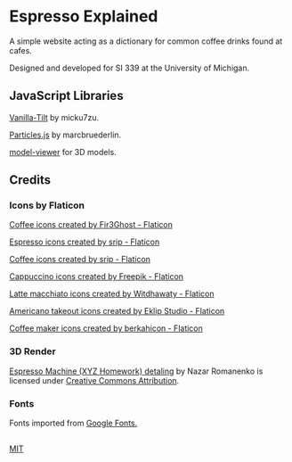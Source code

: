 # Espresso Explained

A simple website acting as a dictionary for common coffee drinks found at cafes.

Designed and developed for SI 339 at the University of Michigan.

## JavaScript Libraries

[Vanilla-Tilt](https://micku7zu.github.io/vanilla-tilt.js/) by micku7zu.

[Particles.js](https://github.com/marcbruederlin/particles.js) by marcbruederlin.

[model-viewer](https://modelviewer.dev/) for 3D models.

## Credits

### Icons by Flaticon

[Coffee icons created by Fir3Ghost - Flaticon](https://www.flaticon.com/free-icons/coffee)

[Espresso icons created by srip - Flaticon](https://www.flaticon.com/free-icons/espresso)

[Coffee icons created by srip - Flaticon](https://www.flaticon.com/free-icons/coffee)

[Cappuccino icons created by Freepik - Flaticon](https://www.flaticon.com/free-icons/cappuccino)

[Latte macchiato icons created by Witdhawaty - Flaticon](https://www.flaticon.com/free-icons/latte-macchiato)

[Americano takeout icons created by Eklip Studio - Flaticon](https://www.flaticon.com/free-icons/americano-takeout)

[Coffee maker icons created by berkahicon - Flaticon](https://www.flaticon.com/free-icons/coffee-maker)

### 3D Render

[Espresso Machine (XYZ Homework) detaling](https://skfb.ly/6ZDUp) by Nazar Romanenko is licensed under [Creative Commons Attribution](http://creativecommons.org/licenses/by/4.0/).

### Fonts

Fonts imported from [Google Fonts.](https://fonts.google.com)

##

[MIT](https://choosealicense.com/licenses/mit/)
